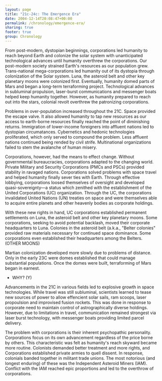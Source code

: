 ```yaml
---
layout: page
title: "21c-24c: The Emergence Era"
date: 2004-12-14T20:08:47+00:00
permalink: /chronology/emergence-era/
sharing: true
footer: true
group: Chronology
---
```


From post-modern, dystopian beginnings, corporations led humanity to reach beyond Earth and colonize the solar system with unanticipated technological advances until humanity overthrew the corporations. Our post-modern society strained Earth's resources as our population grew. Trans-national mega-corporations led humanity out of its dystopia through colonization of the Solar system. Luna, the asteroid belt and other key planetary moons were colonized first. Eventually, humanity domed parts of Mars and began a long-term terraforming project. Technological advances in subluminal propulsion, laser-burst communications and messenger boats helped keep humanity together. However, as humanity prepared to reach out into the stars, colonial revolt overthrew the patronizing corporations. 

Problems in over-population increased throughout the 21C. Space provided
the escape valve. It also allowed humanity to tap new resources as our
access to earth-borne resources finally reached the point of diminishing
returns. Immigration of lower-income foreigners into affluent nations
led to dystopian circumatances. Cybernetics and hedonic technologies
proliferated, which only served to compound the problem. Less affluent
nations continued being rended by civil strife. Multinational
organizations failed to stem the avalanche of human misery.

Corporations, however, had the means to effect change. Without
governmental bureaucracies, corporations adapted to the changing world.
Private Military and Security Corporations (PMCs and PSCs) provided
stability in ravaged nations. Corporations solved problems with space
travel and helped humanity finally sever ties with Earth. Through
effective lobbying, corporations loosed themselves of oversight and
developed quasi-sovereignty&mdash;a status which zenithed with the
establishment of the United Corporations (UC) organization. Through the UC,
the corporations invalidated United Nations (UN) treaties on space and
were themselves able to acquire entire planets and other heavenly bodies
as corporate holdings.

With these new rights in hand, UC corporations established permanent
settlements on Luna, the asteroid belt and other key planetary moons.
Some corporations, seeking to avoid potential backlash, moved their
corporate headquarters to Luna. Colonies in the asteroid belt (a.k.a.,
"Belter colonies" provided raw materials necessary for continued space
dominance. Some corporations even established their headquarters among
the Belters. (OTHER MOONS)

Martian colonization developed more slowly due to problems of distance.
Only in the early 23C were domes established that could manage
substantial populations. Once the domes were built, terraforming of Mars
began in earnest. 
* <span class=''>WHY? (Y)</span>

Advancements in the 21C in various fields led to explosive growth in
space technologies. While travel was still subluminal, scientists
learned to tease new sources of power to allow effencient solar sails,
ram scoops, laser propoulsion and improvised fusion rockets. This was
done in response to corporate need to maintain control of
astrographically diverse holdings. However, due to limitations in
travel, communication remained strongest via laser burst technology,
with messenger boats providing limited parcel delivery.

The problem with corporations is their inherent psychopathic
personality. Corporations focus on its own advancement regardless of the
price borne by others. This characteristic was felt as humanity's reach
skyward became more routine. Colonists demanded better treatment and
more rights, and Corporations established private armies to quell
dissent. In response, colonials banded together in militant trade
unions. The most notorious (and longest enduring) of these was the
Independent Asteroid Miners (IAM). Conflict with the IAM reached epic
proportions and led to the overthrow of corporations.



 





